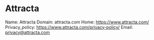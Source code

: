 
# Attracta

Name: Attracta
Domain: attracta.com
Home: https://www.attracta.com/
Privacy_policy: https://www.attracta.com/privacy-policy/
Email: privacy@attracta.com

